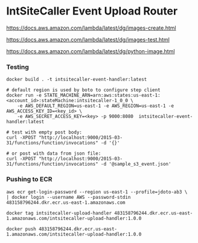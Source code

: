 # IntSiteCaller Event Upload Router 

https://docs.aws.amazon.com/lambda/latest/dg/images-create.html

https://docs.aws.amazon.com/lambda/latest/dg/images-test.html

https://docs.aws.amazon.com/lambda/latest/dg/python-image.html


### Testing 

    docker build . -t intsitecaller-event-handler:latest

    # default region is used by boto to configure step client
    docker run -e STATE_MACHINE_ARN=arn:aws:states:us-east-1:<account_id>:stateMachine:intsitecaller-1_0_0 \ 
        -e AWS_DEFAULT_REGION=us-east-1 -e AWS_REGION=us-east-1 -e AWS_ACCESS_KEY_ID=<key_id> \
        -e AWS_SECRET_ACCESS_KEY=<key> -p 9000:8080  intsitecaller-event-handler:latest

    # test with empty post body:
    curl -XPOST "http://localhost:9000/2015-03-31/functions/function/invocations" -d '{}'
    
    # or post with data from json file:
    curl -XPOST "http://localhost:9000/2015-03-31/functions/function/invocations" -d '@sample_s3_event.json'

### Pushing to ECR
    
    aws ecr get-login-password --region us-east-1 --profile=jdoto-ab3 \ 
    | docker login --username AWS --password-stdin 483158796244.dkr.ecr.us-east-1.amazonaws.com

    docker tag intsitecaller-upload-handler 483158796244.dkr.ecr.us-east-1.amazonaws.com/intsitecaller-upload-handler:1.0.0
     
    docker push 483158796244.dkr.ecr.us-east-1.amazonaws.com/intsitecaller-upload-handler:1.0.0

    